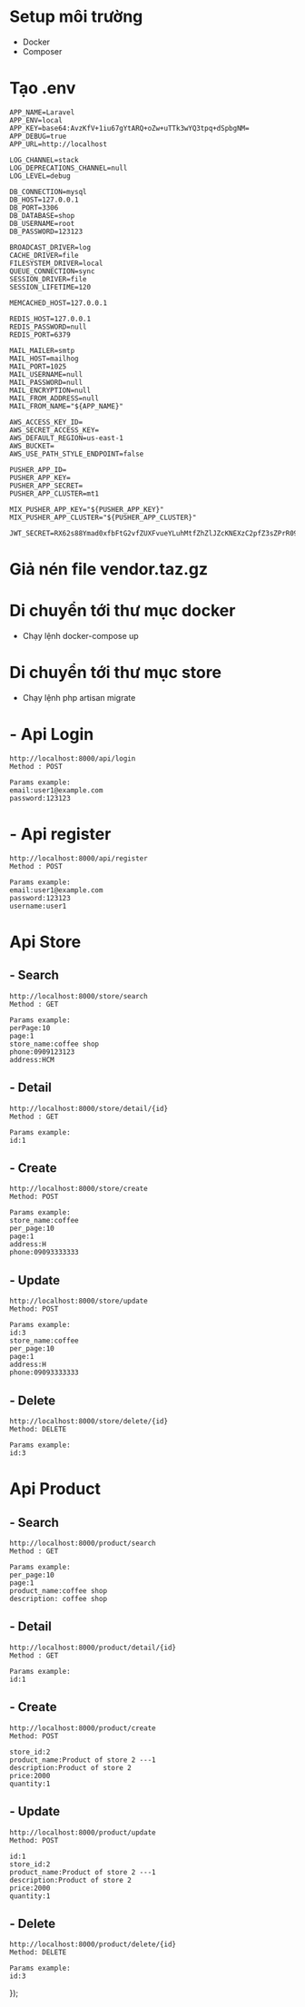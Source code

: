 # Setup môi trường
- Docker
- Composer

# Tạo .env
    APP_NAME=Laravel
    APP_ENV=local
    APP_KEY=base64:AvzKfV+1iu67gYtARQ+oZw+uTTk3wYQ3tpq+dSpbgNM=
    APP_DEBUG=true
    APP_URL=http://localhost
    
    LOG_CHANNEL=stack
    LOG_DEPRECATIONS_CHANNEL=null
    LOG_LEVEL=debug
    
    DB_CONNECTION=mysql
    DB_HOST=127.0.0.1
    DB_PORT=3306
    DB_DATABASE=shop
    DB_USERNAME=root
    DB_PASSWORD=123123
    
    BROADCAST_DRIVER=log
    CACHE_DRIVER=file
    FILESYSTEM_DRIVER=local
    QUEUE_CONNECTION=sync
    SESSION_DRIVER=file
    SESSION_LIFETIME=120
    
    MEMCACHED_HOST=127.0.0.1
    
    REDIS_HOST=127.0.0.1
    REDIS_PASSWORD=null
    REDIS_PORT=6379
    
    MAIL_MAILER=smtp
    MAIL_HOST=mailhog
    MAIL_PORT=1025
    MAIL_USERNAME=null
    MAIL_PASSWORD=null
    MAIL_ENCRYPTION=null
    MAIL_FROM_ADDRESS=null
    MAIL_FROM_NAME="${APP_NAME}"
    
    AWS_ACCESS_KEY_ID=
    AWS_SECRET_ACCESS_KEY=
    AWS_DEFAULT_REGION=us-east-1
    AWS_BUCKET=
    AWS_USE_PATH_STYLE_ENDPOINT=false
    
    PUSHER_APP_ID=
    PUSHER_APP_KEY=
    PUSHER_APP_SECRET=
    PUSHER_APP_CLUSTER=mt1
    
    MIX_PUSHER_APP_KEY="${PUSHER_APP_KEY}"
    MIX_PUSHER_APP_CLUSTER="${PUSHER_APP_CLUSTER}"
    
    JWT_SECRET=RX62s88Ymad0xfbFtG2vfZUXFvueYLuhMtfZhZlJZcKNEXzC2pfZ3sZPrR09Vz1U

# Giả nén file vendor.taz.gz

# Di chuyển tới thư mục docker
- Chạy lệnh docker-compose up

# Di chuyển tới thư mục store
- Chạy lệnh php artisan migrate


# - Api Login
    http://localhost:8000/api/login
    Method : POST
    
    Params example:
    email:user1@example.com
    password:123123

# - Api register
    http://localhost:8000/api/register
    Method : POST

    Params example:
    email:user1@example.com
    password:123123
    username:user1


# Api Store
## - Search
    http://localhost:8000/store/search
    Method : GET

    Params example:
    perPage:10
    page:1
    store_name:coffee shop
    phone:0909123123
    address:HCM

## - Detail
    http://localhost:8000/store/detail/{id}
    Method : GET

    Params example:
    id:1
    
## - Create
    http://localhost:8000/store/create
    Method: POST

    Params example:
    store_name:coffee
    per_page:10
    page:1
    address:H
    phone:09093333333

## - Update
    http://localhost:8000/store/update
    Method: POST

    Params example:
    id:3
    store_name:coffee
    per_page:10
    page:1
    address:H
    phone:09093333333

## - Delete
    http://localhost:8000/store/delete/{id}
    Method: DELETE

    Params example:
    id:3

# Api Product
## - Search
    http://localhost:8000/product/search
    Method : GET

    Params example:
    per_page:10
    page:1
    product_name:coffee shop
    description: coffee shop

## - Detail
    http://localhost:8000/product/detail/{id}
    Method : GET

    Params example:
    id:1

## - Create
    http://localhost:8000/product/create
    Method: POST

    store_id:2
    product_name:Product of store 2 ---1
    description:Product of store 2
    price:2000
    quantity:1

## - Update
    http://localhost:8000/product/update
    Method: POST

    id:1
    store_id:2
    product_name:Product of store 2 ---1
    description:Product of store 2
    price:2000
    quantity:1
    
## - Delete
    http://localhost:8000/product/delete/{id}
    Method: DELETE

    Params example:
    id:3
});


